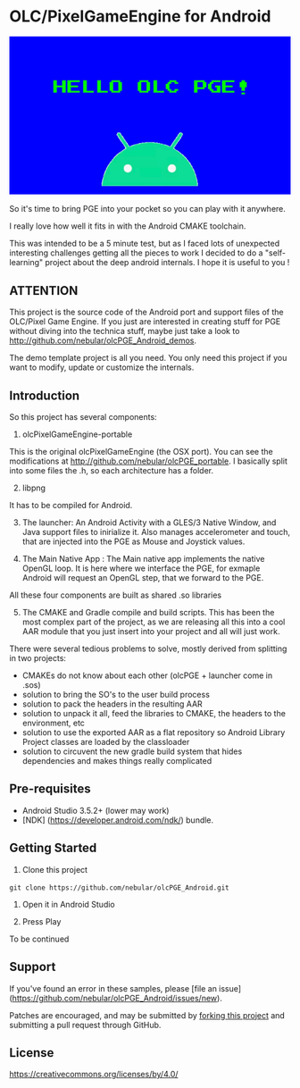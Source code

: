 OLC/PixelGameEngine for Android 
===============================
![screenshot](doc/screen2.png)

So it's time to bring PGE into your pocket so you can play with it anywhere.

I really love how well it fits in with the Android CMAKE toolchain. 

This was intended to be a 5 minute test, but as I faced lots of unexpected interesting challenges  getting all the pieces to work I decided to do a "self-learning" project about the deep android internals.
I hope it is useful to you !


ATTENTION
---------
This project is the source code of the Android port and support files of the OLC/Pixel Game Engine.
If you just are interested in creating stuff for PGE without diving into the technica stuff, maybe just
take a look to http://github.com/nebular/olcPGE_Android_demos.

The demo template project is all you need. You only need this project if you want to modify, update or customize  the internals.


Introduction
------------

So this project has several components:

1) olcPixelGameEngine-portable

This is the original olcPixelGameEngine (the OSX port). You can see the modifications at 
http://github.com/nebular/olcPGE_portable. I basically split into some files the .h, so
each architecture has a folder. 

2) libpng

It has to be compiled for Android.


3) The launcher: An Android Activity with a GLES/3 Native Window, and Java support files to inirialize it.
   Also manages accelerometer and touch, that are injected into the PGE as Mouse and Joystick values.

4) The Main Native App : The Main native app implements the native OpenGL loop. It is here where we
interface the PGE, for exmaple Android will request an OpenGL step, that we forward to the PGE.

All these four components are built as shared .so libraries

5) The CMAKE and Gradle compile and build scripts. This has been the most complex part of the project, as we are releasing all this into a cool AAR
module that you just insert into your project and all will just work.

There were several tedious problems to solve, mostly derived from splitting in two projects:

- CMAKEs do not know about each other (olcPGE + launcher come in .sos)
- solution to bring the SO's to the user build process
- solution to pack the headers in the resulting AAR
- solution to unpack it all, feed the libraries to CMAKE, the headers to the environment, etc
- solution to use the exported AAR as a flat repository so Android Library Project classes are loaded by the classloader
- solution to circuvent the new gradle build system that hides dependencies and makes things really complicated 


Pre-requisites
--------------
- Android Studio 3.5.2+ (lower may work)
- [NDK] (https://developer.android.com/ndk/) bundle.

Getting Started
---------------
1. Clone this project

`git clone https://github.com/nebular/olcPGE_Android.git
`
1. Open it in Android Studio

1. Press Play

To be continued

Support
-------
If you've found an error in these samples, please [file an issue] (https://github.com/nebular/olcPGE_Android/issues/new).

Patches are encouraged, and may be submitted by [forking this project](https://github.com/nebular/olcPGE_Android/fork) and submitting a pull request through GitHub.

License
-------

https://creativecommons.org/licenses/by/4.0/
